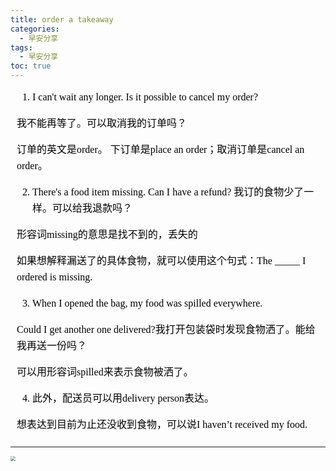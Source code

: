 ```yaml
---
title: order a takeaway
categories:
  - 早安分享
tags:
  - 早安分享
toc: true 
---
```




<!-- 
 1. I can't wait any longer. Is it possible to cancel my order?
 
 我不能再等了。可以取消我的订单吗？
 
订单的英文是order。 下订单是place an order；取消订单是cancel an order。

 2. There's a food item missing. Can I have a refund? 我订的食物少了一样。可以给我退款吗？
   
形容词missing的意思是找不到的，丢失的

如果想解释漏送了的具体食物，就可以使用这个句式：The _____ I ordered is missing.

3. When I opened the bag, my food was spilled everywhere.

 Could I get another one delivered?我打开包装袋时发现食物洒了。能给我再送一份吗？

可以用形容词spilled来表示食物被洒了。

4. 此外，配送员可以用delivery person表达。

想表达到目前为止还没收到食物，可以说I haven’t received my food. -->


<section id="nice" data-tool="mdnice编辑器" data-website="https://www.mdnice.com" style="font-size: 16px; color: black; padding: 0 10px; line-height: 1.6; word-spacing: 0px; letter-spacing: 0px; word-break: break-word; word-wrap: break-word; text-align: left; font-family: Optima-Regular, Optima, PingFangSC-light, PingFangTC-light, 'PingFang SC', Cambria, Cochin, Georgia, Times, 'Times New Roman', serif;"><ol data-tool="mdnice编辑器" style="margin-top: 8px; margin-bottom: 8px; padding-left: 25px; color: black; list-style-type: decimal;">
<li><section style="margin-top: 5px; margin-bottom: 5px; line-height: 26px; text-align: left; color: rgb(1,1,1); font-weight: 500;">I can't wait any longer. Is it possible to cancel my order?</section></li></ol>
<p data-tool="mdnice编辑器" style="font-size: 16px; padding-top: 8px; padding-bottom: 8px; margin: 0; line-height: 26px; color: black;">我不能再等了。可以取消我的订单吗？</p>
<p data-tool="mdnice编辑器" style="font-size: 16px; padding-top: 8px; padding-bottom: 8px; margin: 0; line-height: 26px; color: black;">订单的英文是order。 下订单是place an order；取消订单是cancel an order。</p>
<ol start="2" data-tool="mdnice编辑器" style="margin-top: 8px; margin-bottom: 8px; padding-left: 25px; color: black; list-style-type: decimal;">
<li><section style="margin-top: 5px; margin-bottom: 5px; line-height: 26px; text-align: left; color: rgb(1,1,1); font-weight: 500;">There's a food item missing. Can I have a refund? 我订的食物少了一样。可以给我退款吗？</section></li></ol>
<p data-tool="mdnice编辑器" style="font-size: 16px; padding-top: 8px; padding-bottom: 8px; margin: 0; line-height: 26px; color: black;">形容词missing的意思是找不到的，丢失的</p>
<p data-tool="mdnice编辑器" style="font-size: 16px; padding-top: 8px; padding-bottom: 8px; margin: 0; line-height: 26px; color: black;">如果想解释漏送了的具体食物，就可以使用这个句式：The _____ I ordered is missing.</p>
<ol start="3" data-tool="mdnice编辑器" style="margin-top: 8px; margin-bottom: 8px; padding-left: 25px; color: black; list-style-type: decimal;">
<li><section style="margin-top: 5px; margin-bottom: 5px; line-height: 26px; text-align: left; color: rgb(1,1,1); font-weight: 500;">When I opened the bag, my food was spilled everywhere.</section></li></ol>
<p data-tool="mdnice编辑器" style="font-size: 16px; padding-top: 8px; padding-bottom: 8px; margin: 0; line-height: 26px; color: black;">Could I get another one delivered?我打开包装袋时发现食物洒了。能给我再送一份吗？</p>
<p data-tool="mdnice编辑器" style="font-size: 16px; padding-top: 8px; padding-bottom: 8px; margin: 0; line-height: 26px; color: black;">可以用形容词spilled来表示食物被洒了。</p>
<ol start="4" data-tool="mdnice编辑器" style="margin-top: 8px; margin-bottom: 8px; padding-left: 25px; color: black; list-style-type: decimal;">
<li><section style="margin-top: 5px; margin-bottom: 5px; line-height: 26px; text-align: left; color: rgb(1,1,1); font-weight: 500;">此外，配送员可以用delivery person表达。</section></li></ol>
<p data-tool="mdnice编辑器" style="font-size: 16px; padding-top: 8px; padding-bottom: 8px; margin: 0; line-height: 26px; color: black;">想表达到目前为止还没收到食物，可以说I haven’t received my food.</p>
</section>

---


<img src="/img/takeaway.png" style="zoom:50%;" />